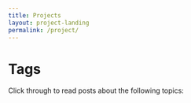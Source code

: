 ```yaml
---
title: Projects
layout: project-landing
permalink: /project/
---
```

# Tags

Click through to read posts about the following topics:

